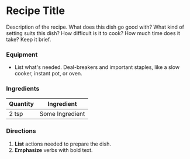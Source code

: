 # Recipe Title

Description of the recipe. What does this dish go good with? What kind of setting suits this dish? How difficult is it to cook? How much time does it take? Keep it brief.

### Equipment
- List what's needed. Deal-breakers and important staples, like a slow cooker, instant pot, or oven.

### Ingredients

| Quantity | Ingredient                                 |
| -------- | ------------------------------------------ |
| 2 tsp    | Some Ingredient                            |

### Directions

1. **List** actions needed to prepare the dish.
1. **Emphasize** verbs with bold text.
